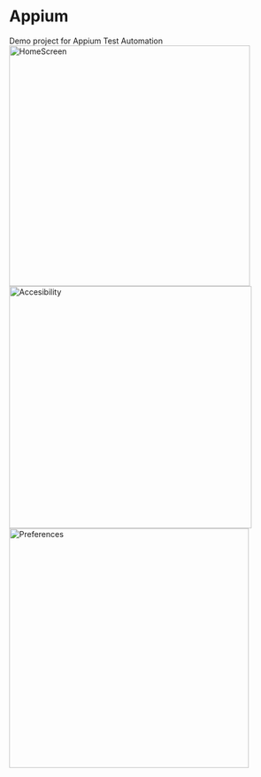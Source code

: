 # Appium
Demo project for Appium Test Automation
<img width="435" alt="HomeScreen" src="https://github.com/user-attachments/assets/9efa44f2-2029-468e-8481-87d97a9a3fe3" />
<img width="438" alt="Accesibility" src="https://github.com/user-attachments/assets/10bfc89f-6c8a-44d2-b029-03df6aad4ebc" />
<img width="433" alt="Preferences" src="https://github.com/user-attachments/assets/4dbf2421-f847-48bd-9a6d-b95b77f0c77c" />
